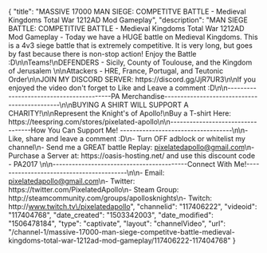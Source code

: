 {
    "title": "MASSIVE 17000 MAN SIEGE: COMPETITVE BATTLE - Medieval Kingdoms Total War 1212AD Mod Gameplay",
    "description": "MAN SIEGE BATTLE: COMPETITIVE BATTLE - Medieval Kingdoms Total War 1212AD Mod Gameplay - Today we have a HUGE battle on Medieval Kingdoms. This is a 4v3 siege battle that is extremely competitive. It is very long, but goes by fast because there is non-stop action! Enjoy the Battle :D\n\nTeams!\nDEFENDERS - Sicily, County of Toulouse, and the Kingdom of Jerusalem \n\nAttackers - HRE, France, Portugal, and Teutonic Order\n\nJOIN MY DISCORD SERVER: https:\/\/discord.gg\/JjR7UR3\n\nIf you enjoyed the video don't forget to Like and Leave a comment :D\n\n-----------------------------------------PA Merchandise---------------------------------------------\n\nBUYING A SHIRT WILL SUPPORT A CHARITY!\n\nRepresent the Knight's of Apollo!\nBuy a T-shirt Here: https:\/\/teespring.com\/stores\/pixelated-apollo\n\n----------------------------------How You Can Support Me! -----------------------------------\n\n- Like, share and leave a comment :D\n- Turn OFF adblock or whitelist my channel\n- Send me a GREAT battle Replay: pixelatedapollo@gmail.com\n- Purchase a Server at: https:\/\/oasis-hosting.net\/ and use this discount code - PA2017 \n\n------------------------------------------Connect With Me!-----------------------------------------\n\n- Email: pixelatedapollo@gmail.com\n- Twitter: https:\/\/twitter.com\/PixelatedApollo\n- Steam Group:  http:\/\/steamcommunity.com\/groups\/apollosknights\n- Twitch: http:\/\/www.twitch.tv\/pixelatedapollo",
    "channelid": "117406222",
    "videoid": "117404768",
    "date_created": "1503342003",
    "date_modified": "1506478184",
    "type": "captivate",
    "layout": "channelVideo",
    "url": "\/channel-1\/massive-17000-man-siege-competitve-battle-medieval-kingdoms-total-war-1212ad-mod-gameplay\/117406222-117404768"
}
